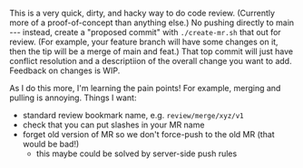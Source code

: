 This is a very quick, dirty, and hacky way to do code review. (Currently more of a proof-of-concept than anything else.) No pushing directly to main --- instead, create a "proposed commit" with `./create-mr.sh` that out for review. (For example, your feature branch will have some changes on it, then the tip will be a merge of main and feat.) That top commit will just have conflict resolution and a descriptiion of the overall change you want to add. Feedback on changes is WIP.

As I do this more, I'm learning the pain points! For example, merging and pulling is annoying. Things I want:
- standard review bookmark name, e.g. `review/merge/xyz/v1`
- check that you can put slashes in your MR name
- forget old version of MR so we don't force-push to the old MR (that would be bad!)
  - this maybe could be solved by server-side push rules
